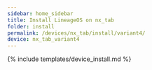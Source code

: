 ```yaml
---
sidebar: home_sidebar
title: Install LineageOS on nx_tab
folder: install
permalink: /devices/nx_tab/install/variant4/
device: nx_tab_variant4
---
```

{% include templates/device_install.md %}
